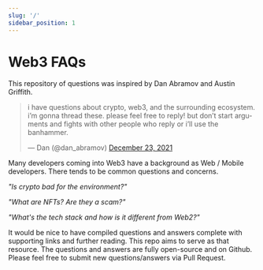 ```yaml
---
slug: '/'
sidebar_position: 1
---
```


# Web3 FAQs

This repository of questions was inspired by Dan Abramov and Austin Griffith.

<blockquote class="twitter-tweet"><p lang="en" dir="ltr">i have questions about crypto, web3, and the surrounding ecosystem. i’m gonna thread these. please feel free to reply! but don’t start arguments and fights with other people who reply or i’ll use the banhammer.</p>&mdash; Dan (@dan_abramov) <a href="https://twitter.com/dan_abramov/status/1474050849273958410?ref_src=twsrc%5Etfw">December 23, 2021</a></blockquote>

Many developers coming into Web3 have a background as Web / Mobile developers. There tends to be common questions and concerns.

_"Is crypto bad for the environment?"_

_"What are NFTs? Are they a scam?"_

_"What's the tech stack and how is it different from Web2?"_

It would be nice to have compiled questions and answers complete with supporting links and further reading. This repo aims to serve as that resource. The questions and answers are fully open-source and on Github. Please feel free to submit new questions/answers via Pull Request.
